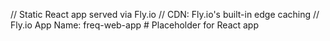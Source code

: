 // Static React app served via Fly.io
// CDN: Fly.io's built-in edge caching
// Fly.io App Name: freq-web-app # Placeholder for React app
